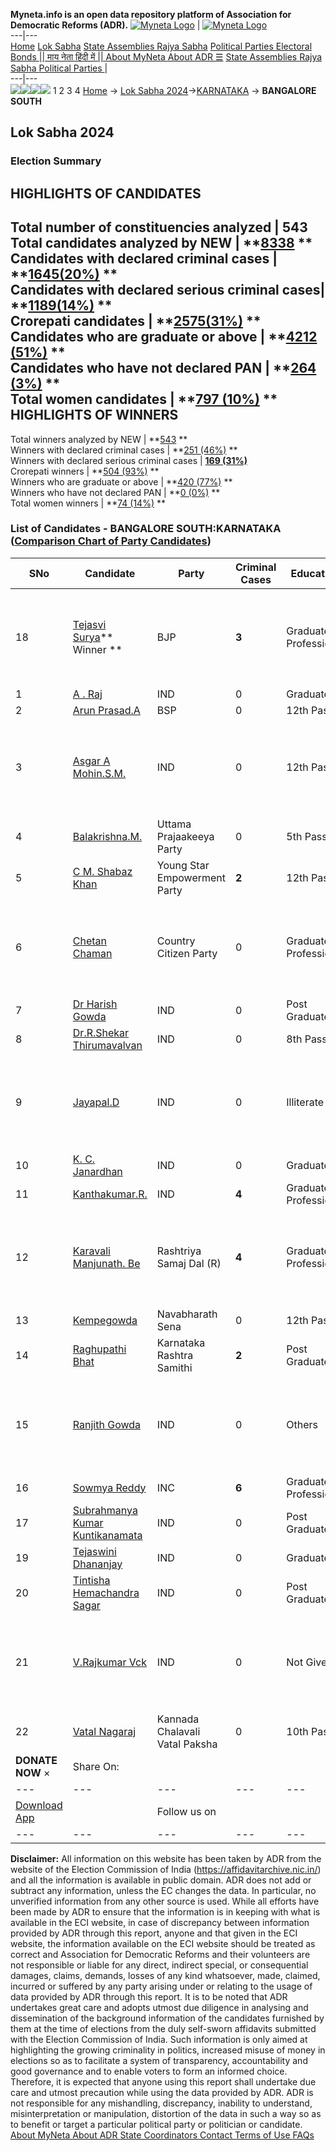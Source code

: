 **Myneta.info is an open data repository platform of Association for Democratic Reforms (ADR).**
[![Myneta Logo](https://www.myneta.info/lib/img/myneta-logo.png)](https://www.myneta.info/) | [![Myneta Logo](https://www.myneta.info/lib/img/adr-logo.png)](https://adrindia.org)  
---|---  
[Home](https://www.myneta.info/) [Lok Sabha](https://www.myneta.info/#ls "Lok Sabha") [ State Assemblies ](https://www.myneta.info/#sa "State Assemblies") [Rajya Sabha](https://www.myneta.info/#rs "Rajya Sabha") [Political Parties ](https://www.myneta.info/party "Political Parties") [ Electoral Bonds ](https://www.myneta.info/electoral_bonds "Electoral Bonds") [ || माय नेता हिंदी में || ](https://translate.google.co.in/translate?prev=hp&hl=en&js=y&u=www.myneta.info&sl=en&tl=hi&history_state0=) [ About MyNeta ](https://adrindia.org/content/about-myneta) [ About ADR ](https://adrindia.org/about-adr/who-we-are) [☰](javascript:void\(0\))
[ State Assemblies ](https://www.myneta.info/#sa "State Assemblies") [ Rajya Sabha ](https://www.myneta.info/#rs "Rajya Sabha") [ Political Parties ](https://www.myneta.info/party "Political Parties")
|   
---|---  
![](https://www.myneta.info/lib/img/banner/banner-1.png)![](https://www.myneta.info/lib/img/banner/banner-2.png)![](https://www.myneta.info/lib/img/banner/banner-3.png)![](https://www.myneta.info/lib/img/banner/banner-4.png)
1  2  3  4 
[Home](https://www.myneta.info/) → [Lok Sabha 2024](https://www.myneta.info/LokSabha2024/)→[KARNATAKA](https://www.myneta.info/LokSabha2024/index.php?action=show_constituencies&state_id=16) → **BANGALORE SOUTH**
### 
## Lok Sabha 2024
###  Election Summary 
HIGHLIGHTS OF CANDIDATES  
---  
Total number of constituencies analyzed |  543   
Total candidates analyzed by NEW | **[8338](https://www.myneta.info/LokSabha2024/index.php?action=summary&subAction=candidates_analyzed&sort=candidate#summary) **  
Candidates with declared criminal cases | **[1645(20%)](https://www.myneta.info/LokSabha2024/index.php?action=summary&subAction=crime&sort=candidate#summary) **  
Candidates with declared serious criminal cases| **[1189(14%)](https://www.myneta.info/LokSabha2024/index.php?action=summary&subAction=serious_crime&sort=candidate#summary) **  
Crorepati candidates | **[2575(31%)](https://www.myneta.info/LokSabha2024/index.php?action=summary&subAction=crorepati&sort=candidate#summary) **  
Candidates who are graduate or above | **[4212 (51%)](https://www.myneta.info/LokSabha2024/index.php?action=summary&subAction=education&sort=candidate#summary) **  
Candidates who have not declared PAN | **[264 (3%)](https://www.myneta.info/LokSabha2024/index.php?action=summary&subAction=without_pan&sort=candidate#summary) **  
Total women candidates | **[797 (10%)](https://www.myneta.info/LokSabha2024/index.php?action=summary&subAction=women_candidate&sort=candidate#summary) **  
HIGHLIGHTS OF WINNERS  
---  
Total winners analyzed by NEW | **[543](https://www.myneta.info/LokSabha2024/index.php?action=summary&subAction=winner_analyzed&sort=candidate#summary) **  
Winners with declared criminal cases | **[251 (46%)](https://www.myneta.info/LokSabha2024/index.php?action=summary&subAction=winner_crime&sort=candidate#summary) **  
Winners with declared serious criminal cases | **[169 (31%)](https://www.myneta.info/LokSabha2024/index.php?action=summary&subAction=winner_serious_crime&sort=candidate#summary)**  
Crorepati winners | **[504 (93%)](https://www.myneta.info/LokSabha2024/index.php?action=summary&subAction=winner_crorepati&sort=candidate#summary) **  
Winners who are graduate or above | **[420 (77%)](https://www.myneta.info/LokSabha2024/index.php?action=summary&subAction=winner_education&sort=candidate#summary) **  
Winners who have not declared PAN | **[0 (0%)](https://www.myneta.info/LokSabha2024/index.php?action=summary&subAction=winner_without_pan&sort=candidate#summary) **  
Total women winners | **[74 (14%)](https://www.myneta.info/LokSabha2024/index.php?action=summary&subAction=winner_women&sort=candidate#summary) **  
### List of Candidates - BANGALORE SOUTH:KARNATAKA ([Comparison Chart of Party Candidates](https://www.myneta.info/LokSabha2024/comparisonchart.php?constituency_id=186))
SNo | Candidate| Party| Criminal Cases| Education| Age| Total Assets| Liabilities  
---|---|---|---|---|---|---|---  
18  | [Tejasvi Surya](https://www.myneta.info/LokSabha2024/candidate.php?candidate_id=2629)** Winner ** | BJP | **3** | Graduate Professional| 33 | ![](https://myneta.info/image_v2.php?myneta_folder=LokSabha2024&candidate_id=2629&col=ta) | ![](https://myneta.info/image_v2.php?myneta_folder=LokSabha2024&candidate_id=2629&col=lia)  
1  | [A . Raj](https://www.myneta.info/LokSabha2024/candidate.php?candidate_id=2628) | IND | 0 | Graduate| 51 | Rs 34,54,000 ~ 34 Lacs+ | Rs 20,55,000 ~ 20 Lacs+  
2  | [Arun Prasad.A](https://www.myneta.info/LokSabha2024/candidate.php?candidate_id=2984) | BSP | 0 | 12th Pass| 51 | Rs 60,000 ~ 60 Thou+ | Rs 0 ~   
3  | [Asgar A Mohin.S.M.](https://www.myneta.info/LokSabha2024/candidate.php?candidate_id=2188) | IND | 0 | 12th Pass| 55 | ![](https://myneta.info/image_v2.php?myneta_folder=LokSabha2024&candidate_id=2188&col=ta) | ![](https://myneta.info/image_v2.php?myneta_folder=LokSabha2024&candidate_id=2188&col=lia)  
4  | [Balakrishna.M.](https://www.myneta.info/LokSabha2024/candidate.php?candidate_id=1874) | Uttama Prajaakeeya Party | 0 | 5th Pass| 32 | Rs 28,15,416 ~ 28 Lacs+ | Rs 0 ~   
5  | [C M. Shabaz Khan](https://www.myneta.info/LokSabha2024/candidate.php?candidate_id=2032) | Young Star Empowerment Party | **2** | 12th Pass| 30 | Rs 7,01,500 ~ 7 Lacs+ | Rs 0 ~   
6  | [Chetan Chaman](https://www.myneta.info/LokSabha2024/candidate.php?candidate_id=1877) | Country Citizen Party | 0 | Graduate Professional| 41 | ![](https://myneta.info/image_v2.php?myneta_folder=LokSabha2024&candidate_id=1877&col=ta) | ![](https://myneta.info/image_v2.php?myneta_folder=LokSabha2024&candidate_id=1877&col=lia)  
7  | [Dr Harish Gowda](https://www.myneta.info/LokSabha2024/candidate.php?candidate_id=2033) | IND | 0 | Post Graduate| 39 | Rs 2,32,92,983 ~ 2 Crore+ | Rs 0 ~   
8  | [Dr.R.Shekar Thirumavalvan](https://www.myneta.info/LokSabha2024/candidate.php?candidate_id=2359) | IND | 0 | 8th Pass| 52 | Rs 25,54,812 ~ 25 Lacs+ | Rs 0 ~   
9  | [Jayapal.D](https://www.myneta.info/LokSabha2024/candidate.php?candidate_id=2191) | IND | 0 | Illiterate| 47 | ![](https://myneta.info/image_v2.php?myneta_folder=LokSabha2024&candidate_id=2191&col=ta) | ![](https://myneta.info/image_v2.php?myneta_folder=LokSabha2024&candidate_id=2191&col=lia)  
10  | [K. C. Janardhan](https://www.myneta.info/LokSabha2024/candidate.php?candidate_id=2630) | IND | 0 | Graduate| 61 | Rs 31,67,455 ~ 31 Lacs+ | Rs 13,93,283 ~ 13 Lacs+  
11  | [Kanthakumar.R.](https://www.myneta.info/LokSabha2024/candidate.php?candidate_id=2360) | IND | **4** | Graduate Professional| 32 | Rs 7,14,000 ~ 7 Lacs+ | Rs 35,00,000 ~ 35 Lacs+  
12  | [Karavali Manjunath. Be](https://www.myneta.info/LokSabha2024/candidate.php?candidate_id=2986) | Rashtriya Samaj Dal (R) | **4** | Graduate Professional| 40 | ![](https://myneta.info/image_v2.php?myneta_folder=LokSabha2024&candidate_id=2986&col=ta) | ![](https://myneta.info/image_v2.php?myneta_folder=LokSabha2024&candidate_id=2986&col=lia)  
13  | [Kempegowda](https://www.myneta.info/LokSabha2024/candidate.php?candidate_id=2031) | Navabharath Sena | 0 | 12th Pass| 41 | Rs 5,52,369 ~ 5 Lacs+ | Rs 0 ~   
14  | [Raghupathi Bhat](https://www.myneta.info/LokSabha2024/candidate.php?candidate_id=1876) | Karnataka Rashtra Samithi | **2** | Post Graduate| 43 | Rs 81,85,847 ~ 81 Lacs+ | Rs 1,84,948 ~ 1 Lacs+  
15  | [Ranjith Gowda](https://www.myneta.info/LokSabha2024/candidate.php?candidate_id=2189) | IND | 0 | Others| 37 | ![](https://myneta.info/image_v2.php?myneta_folder=LokSabha2024&candidate_id=2189&col=ta) | ![](https://myneta.info/image_v2.php?myneta_folder=LokSabha2024&candidate_id=2189&col=lia)  
16  | [Sowmya Reddy](https://www.myneta.info/LokSabha2024/candidate.php?candidate_id=1875) | INC | **6** | Graduate Professional| 41 | Rs 2,30,03,877 ~ 2 Crore+ | Rs 1,50,95,150 ~ 1 Crore+  
17  | [Subrahmanya Kumar Kuntikanamata](https://www.myneta.info/LokSabha2024/candidate.php?candidate_id=2029) | IND | 0 | Post Graduate| 50 | Rs 7,36,00,000 ~ 7 Crore+ | Rs 2,30,00,000 ~ 2 Crore+  
19  | [Tejaswini Dhananjay](https://www.myneta.info/LokSabha2024/candidate.php?candidate_id=2028) | IND | 0 | Graduate| 33 | Rs 15,33,000 ~ 15 Lacs+ | Rs 0 ~   
20  | [Tintisha Hemachandra Sagar](https://www.myneta.info/LokSabha2024/candidate.php?candidate_id=2361) | IND | 0 | Post Graduate| 39 | Rs 19,57,73,284 ~ 19 Crore+ | Rs 0 ~   
21  | [V.Rajkumar Vck](https://www.myneta.info/LokSabha2024/candidate.php?candidate_id=2987) | IND | 0 | Not Given| 59 | ![](https://myneta.info/image_v2.php?myneta_folder=LokSabha2024&candidate_id=2987&col=ta) | ![](https://myneta.info/image_v2.php?myneta_folder=LokSabha2024&candidate_id=2987&col=lia)  
22  | [Vatal Nagaraj](https://www.myneta.info/LokSabha2024/candidate.php?candidate_id=2985) | Kannada Chalavali Vatal Paksha | 0 | 10th Pass| 75 | Rs 5,09,86,262 ~ 5 Crore+ | Rs 0 ~   
|  **DONATE NOW** × |  Share On:  | [](https://api.whatsapp.com/send?text=https%3A%2F%2Fmyneta.info%2Fpunjab2022%2Findex.php%3Faction%3Dshow_constituencies%26state_id%3D19) | [](https://www.facebook.com/sharer/sharer.php?u=https%3A%2F%2Fmyneta.info%2Fpunjab2022%2Findex.php%3Faction%3Dshow_constituencies%26state_id%3D19) | [](https://twitter.com/share?url=https%3A%2F%2Fmyneta.info%2Fpunjab2022%2Findex.php%3Faction%3Dshow_constituencies%26state_id%3D19)  
---|---|---|---|---  
| [ Download App ](https://play.google.com/store/apps/details?id=com.webrosoft.myneta1&pcampaignid=pcampaignidMKT-Other-global-all-co-prtnr-py-PartBadge-Mar2515-1) | [](https://play.google.com/store/apps/details?id=com.webrosoft.myneta1&pcampaignid=pcampaignidMKT-Other-global-all-co-prtnr-py-PartBadge-Mar2515-1) |  Follow us on  | [](https://www.facebook.com/adrindia.org/) | [](https://twitter.com/adrspeaks) | [](https://groups.google.com/g/national-election-watch?hl=en&pli=1) | [](https://www.instagram.com/adrspeaks/) | [](https://www.youtube.com/user/adrspeaks) | [](https://sharechat.com/profile/adrspeaks)  
---|---|---|---|---|---|---|---|---  
**Disclaimer:** All information on this website has been taken by ADR from the website of the Election Commission of India (https://affidavitarchive.nic.in/) and all the information is available in public domain. ADR does not add or subtract any information, unless the EC changes the data. In particular, no unverified information from any other source is used. While all efforts have been made by ADR to ensure that the information is in keeping with what is available in the ECI website, in case of discrepancy between information provided by ADR through this report, anyone and that given in the ECI website, the information available on the ECI website should be treated as correct and Association for Democratic Reforms and their volunteers are not responsible or liable for any direct, indirect special, or consequential damages, claims, demands, losses of any kind whatsoever, made, claimed, incurred or suffered by any party arising under or relating to the usage of data provided by ADR through this report. It is to be noted that ADR undertakes great care and adopts utmost due diligence in analysing and dissemination of the background information of the candidates furnished by them at the time of elections from the duly self-sworn affidavits submitted with the Election Commission of India. Such information is only aimed at highlighting the growing criminality in politics, increased misuse of money in elections so as to facilitate a system of transparency, accountability and good governance and to enable voters to form an informed choice. Therefore, it is expected that anyone using this report shall undertake due care and utmost precaution while using the data provided by ADR. ADR is not responsible for any mishandling, discrepancy, inability to understand, misinterpretation or manipulation, distortion of the data in such a way so as to benefit or target a particular political party or politician or candidate. 
[ About MyNeta ](https://adrindia.org/content/about-myneta) [ About ADR ](https://adrindia.org/about-adr/who-we-are) [ State Coordinators ](https://adrindia.org/about-adr/state-coordinators) [ Contact ](https://adrindia.org/contact-us) [ Terms of Use ](https://adrindia.org/content/adr-terms-use) [ FAQs ](https://adrindia.org/content/faqs)
